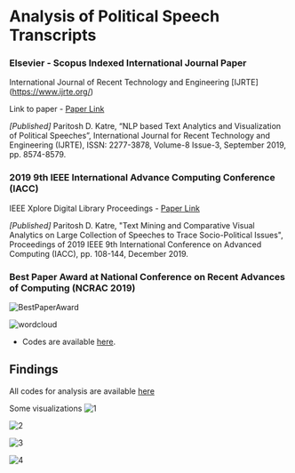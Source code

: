 # Analysis of Political Speech Transcripts

### Elsevier - Scopus Indexed International Journal Paper

International Journal of Recent Technology and Engineering [IJRTE] (https://www.ijrte.org/)

Link to paper - [Paper Link](https://www.ijrte.org/wp-content/uploads/papers/v8i3/C6503098319.pdf)

*[Published]* Paritosh D. Katre, “NLP based Text Analytics and Visualization of Political Speeches”, International Journal for Recent Technology and Engineering (IJRTE), ISSN: 2277-3878, Volume-8 Issue-3, September 2019, pp. 8574-8579. 

### 2019 9th IEEE International Advance Computing Conference (IACC)

IEEE Xplore Digital Library Proceedings - [Paper Link](https://ieeexplore.ieee.org/document/8971605)

*[Published]* Paritosh D. Katre, "Text Mining and Comparative Visual Analytics on Large Collection of Speeches to Trace Socio-Political Issues",  Proceedings of 2019 IEEE 9th International Conference on Advanced Computing (IACC), pp. 108-144, December 2019.

### Best Paper Award at National Conference on Recent Advances of Computing (NCRAC 2019)
![BestPaperAward](https://raw.githubusercontent.com/katreparitosh/Discourse-Analytics-of-Political-Speeches/master/Findings/Best_Paper_Award.jpg)

![wordcloud](https://raw.githubusercontent.com/katreparitosh/Election-Campaign-Analytics/master/Word-Cloud/wordcloud.png)

  * Codes are available [here](https://github.com/katreparitosh/Election-Campaign-Analytics/tree/master/Code/Cleaning%20and%20Wrangling).

## Findings 
All codes for analysis are available [here](https://github.com/katreparitosh/Election-Campaign-Analytics/blob/master/Code/Analysis/Analysis.ipynb)

Some visualizations 
![1](https://github.com/katreparitosh/Election-Campaign-Analytics/blob/master/Findings/4.png)

![2](https://github.com/katreparitosh/Election-Campaign-Analytics/blob/master/Findings/5.png)

![3](https://github.com/katreparitosh/Election-Campaign-Analytics/blob/master/Findings/3.png)

![4](https://github.com/katreparitosh/Election-Campaign-Analytics/blob/master/Findings/6.png)
